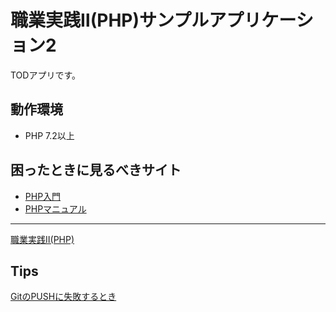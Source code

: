 # 職業実践Ⅱ(PHP)サンプルアプリケーション2

TODアプリです。

## 動作環境

- PHP 7.2以上

## 困ったときに見るべきサイト

- [PHP入門](https://www.javadrive.jp/php/)
- [PHPマニュアル](https://www.php.net/manual/ja/index.php)

---

[職業実践Ⅱ(PHP)](https://github.com/qst-exe/carrier2-php)


## Tips 

[GitのPUSHに失敗するとき](https://wak-tech.com/archives/933)
